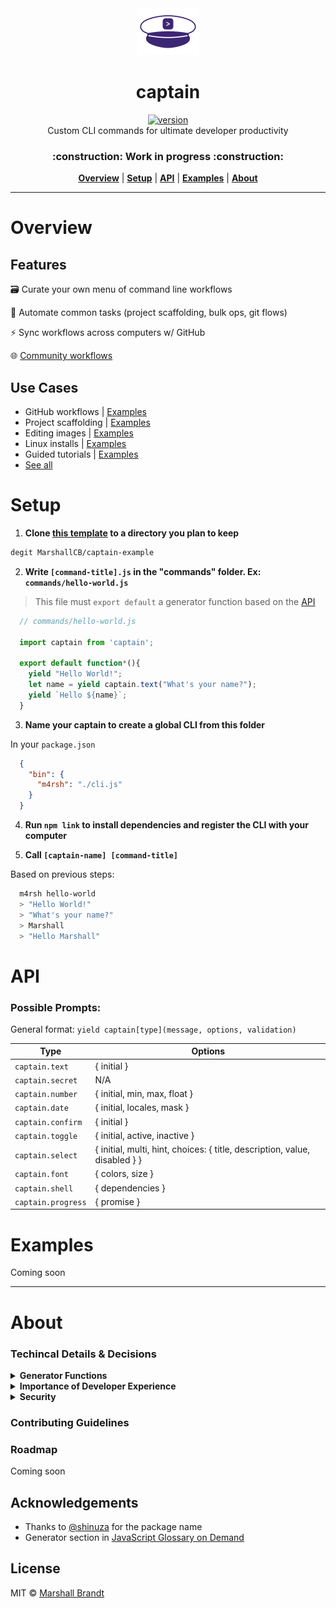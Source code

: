 <div align="center">
  <img src="https://github.com/marshallcb/captain/raw/master/captain.png" alt="Captain" width="100" />
</div>

<h1 align="center">captain</h1>
<div align="center">
  <a href="https://npmjs.org/package/captain">
    <img src="https://badgen.now.sh/npm/v/captain" alt="version" />
  </a>
</div>

<div align="center">Custom CLI commands for ultimate developer productivity</div>
<h3 align="center">:construction: Work in progress :construction:</h3>

<div align="center">
  <a href="#Overview"><b>Overview</b></a> | 
  <a href="#Setup"><b>Setup</b></a> | 
  <a href="#API"><b>API</b></a> | 
  <a href="#Examples"><b>Examples</b></a> | 
  <a href="#About"><b>About</b></a>
</div>

---

# Overview

## Features

:card_file_box:  Curate your own menu of command line workflows

:robot:  Automate common tasks (project scaffolding, bulk ops, git flows)

:zap:  Sync workflows across computers w/ GitHub

:globe_with_meridians:  [Community workflows]()

## Use Cases
- GitHub workflows | [Examples]()
- Project scaffolding | [Examples]()
- Editing images | [Examples]()
- Linux installs | [Examples]()
- Guided tutorials | [Examples]()
- [See all]()

# Setup

1. **Clone [this template]() to a directory you plan to keep**
```sh
degit MarshallCB/captain-example
```

2. **Write `[command-title].js` in the "commands" folder. Ex: `commands/hello-world.js`**
> This file must `export default` a generator function based on the [API](#API)
  ```js
    // commands/hello-world.js

    import captain from 'captain';

    export default function*(){
      yield "Hello World!";
      let name = yield captain.text("What's your name?");
      yield `Hello ${name}`;
    }
  ```

3. **Name your captain to create a global CLI from this folder**

In your `package.json`
```json
  {
    "bin": {
      "m4rsh": "./cli.js"
    }
  }
```

4. **Run `npm link` to install dependencies and register the CLI with your computer**

5. **Call `[captain-name] [command-title]`**

Based on previous steps:
```sh
  m4rsh hello-world
  > "Hello World!"
  > "What's your name?"
  > Marshall
  > "Hello Marshall"
```

# API

### Possible Prompts:

General format: `yield captain[type](message, options, validation)`

| Type | Options |
| --- | --- |
| `captain.text` | { initial } |
| `captain.secret` | N/A |
| `captain.number` | { initial, min, max, float } |
| `captain.date` | { initial, locales, mask } |
| `captain.confirm` | { initial } |
| `captain.toggle` | { initial, active, inactive } |
| `captain.select` | { initial, multi, hint, choices: { title, description, value, disabled } }  |
| `captain.font` | { colors, size } |
| `captain.shell` | { dependencies } |
| `captain.progress` | { promise }  |


# Examples

Coming soon

- - -

# About

### Techincal Details & Decisions

<details>
  <summary><strong>Generator Functions</strong></summary>
  <div>
    Coming soon
  </div>
</details>
<details>
  <summary><strong>Importance of Developer Experience</strong></summary>
  <div>
    Coming soon
  </div>
</details>
<details>
  <summary><strong>Security</strong></summary>
  <div>
    Coming soon
  </div>
</details>

### Contributing Guidelines

### Roadmap

Coming soon

## Acknowledgements
- Thanks to [@shinuza](https://github.com/shinuza) for the package name
- Generator section in [JavaScript Glossary on Demand](https://leanpub.com/jsglossary)

## License

MIT © [Marshall Brandt](https://m4r.sh)
